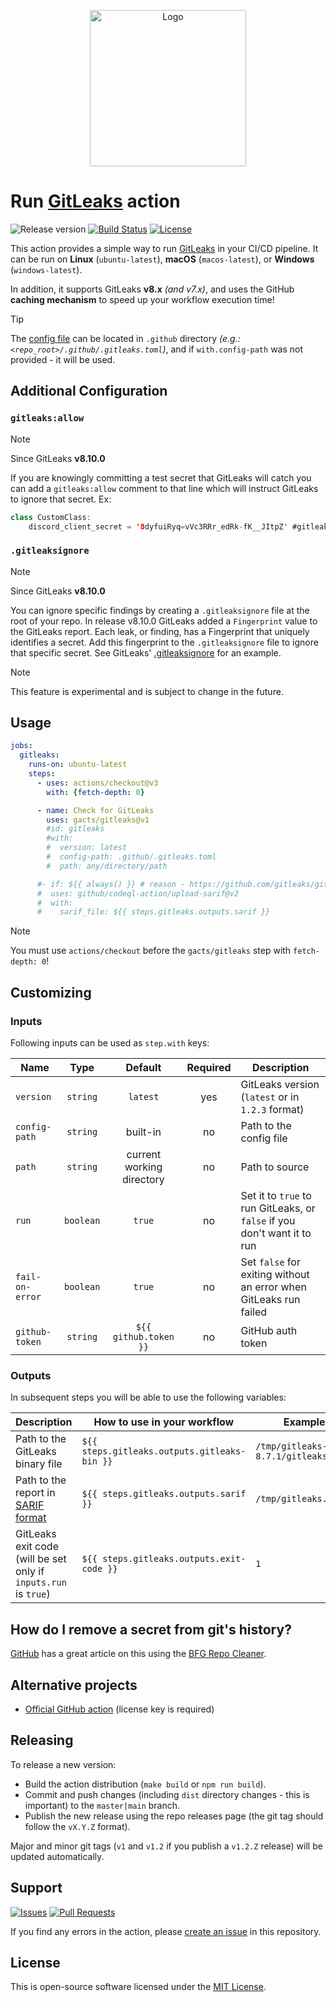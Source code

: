 <p align="center">
  <img src="https://github.com/gacts/gitleaks/assets/7326800/778c1c79-c36b-4a52-83cd-3ab2a2bb8f3e" alt="Logo" width="250" />
</p>

# Run [GitLeaks][gitleaks] action

![Release version][badge_release_version]
[![Build Status][badge_build]][link_build]
[![License][badge_license]][link_license]

This action provides a simple way to run [GitLeaks][gitleaks] in your CI/CD pipeline. It can be run on **Linux**
(`ubuntu-latest`), **macOS** (`macos-latest`), or **Windows** (`windows-latest`).

In addition, it supports GitLeaks **v8.x** _(and v7.x)_, and uses the GitHub **caching mechanism** to speed up
your workflow execution time!

> [!TIP]
> The [config file](https://github.com/gitleaks/gitleaks/blob/master/config/gitleaks.toml) can be located
> in `.github` directory _(e.g.: `<repo_root>/.github/.gitleaks.toml`)_, and if `with.config-path` was not
> provided - it will be used.

## Additional Configuration

### `gitleaks:allow`

> [!NOTE]
> Since GitLeaks **v8.10.0**

If you are knowingly committing a test secret that GitLeaks will catch you can add a `gitleaks:allow` comment to
that line which will instruct GitLeaks to ignore that secret. Ex:

```java
class CustomClass:
    discord_client_secret = '8dyfuiRyq=vVc3RRr_edRk-fK__JItpZ' #gitleaks:allow
```

### `.gitleaksignore`

> [!NOTE]
> Since GitLeaks **v8.10.0**

You can ignore specific findings by creating a `.gitleaksignore` file at the root of your repo. In release v8.10.0
GitLeaks added a `Fingerprint` value to the GitLeaks report. Each leak, or finding, has a Fingerprint that uniquely
identifies a secret. Add this fingerprint to the `.gitleaksignore` file to ignore that specific secret. See
GitLeaks' [.gitleaksignore](https://github.com/gitleaks/gitleaks/blob/master/.gitleaksignore) for an example.

> [!NOTE]
> This feature is experimental and is subject to change in the future.

## Usage

```yaml
jobs:
  gitleaks:
    runs-on: ubuntu-latest
    steps:
      - uses: actions/checkout@v3
        with: {fetch-depth: 0}

      - name: Check for GitLeaks
        uses: gacts/gitleaks@v1
        #id: gitleaks
        #with:
        #  version: latest
        #  config-path: .github/.gitleaks.toml
        #  path: any/directory/path

      #- if: ${{ always() }} # reason - https://github.com/gitleaks/gitleaks/issues/782
      #  uses: github/codeql-action/upload-sarif@v2
      #  with:
      #    sarif_file: ${{ steps.gitleaks.outputs.sarif }}
```

> [!NOTE]
> You must use `actions/checkout` before the `gacts/gitleaks` step with `fetch-depth: 0`!

## Customizing

### Inputs

Following inputs can be used as `step.with` keys:

| Name            |   Type    |          Default          | Required | Description                                                              |
|-----------------|:---------:|:-------------------------:|:--------:|--------------------------------------------------------------------------|
| `version`       | `string`  |         `latest`          |   yes    | GitLeaks version (`latest` or in `1.2.3` format)                         |
| `config-path`   | `string`  |         built-in          |    no    | Path to the config file                                                  |
| `path`          | `string`  | current working directory |    no    | Path to source                                                           |
| `run`           | `boolean` |          `true`           |    no    | Set it to `true` to run GitLeaks, or `false` if you don't want it to run |
| `fail-on-error` | `boolean` |          `true`           |    no    | Set `false` for exiting without an error when GitLeaks run failed        |
| `github-token`  | `string`  |   `${{ github.token }}`   |    no    | GitHub auth token                                                        |

### Outputs

In subsequent steps you will be able to use the following variables:

| Description                                                     | How to use in your workflow                  | Example                        |
|-----------------------------------------------------------------|----------------------------------------------|--------------------------------|
| Path to the GitLeaks binary file                                | `${{ steps.gitleaks.outputs.gitleaks-bin }}` | `/tmp/gitleaks-8.7.1/gitleaks` |
| Path to the report in [SARIF format][sarif]                     | `${{ steps.gitleaks.outputs.sarif }}`        | `/tmp/gitleaks.sarif`          |
| GitLeaks exit code (will be set only if `inputs.run` is `true`) | `${{ steps.gitleaks.outputs.exit-code }}`    | `1`                            |

## How do I remove a secret from git's history?

[GitHub][removing-sensitive-data] has a great article on this using the [BFG Repo Cleaner][bfg].

[removing-sensitive-data]:https://docs.github.com/en/authentication/keeping-your-account-and-data-secure/removing-sensitive-data-from-a-repository
[bfg]:https://rtyley.github.io/bfg-repo-cleaner/

## Alternative projects

- [Official GitHub action](https://github.com/gitleaks/gitleaks-action) (license key is required)

## Releasing

To release a new version:

- Build the action distribution (`make build` or `npm run build`).
- Commit and push changes (including `dist` directory changes - this is important) to the `master|main` branch.
- Publish the new release using the repo releases page (the git tag should follow the `vX.Y.Z` format).

Major and minor git tags (`v1` and `v1.2` if you publish a `v1.2.Z` release) will be updated automatically.

## Support

[![Issues][badge_issues]][link_issues]
[![Pull Requests][badge_pulls]][link_pulls]

If you find any errors in the action, please [create an issue][link_create_issue] in this repository.

## License

This is open-source software licensed under the [MIT License][link_license].

[badge_build]:https://img.shields.io/github/actions/workflow/status/gacts/gitleaks/tests.yml?branch=master&maxAge=30
[badge_release_version]:https://img.shields.io/github/release/gacts/gitleaks.svg?maxAge=30
[badge_license]:https://img.shields.io/github/license/gacts/gitleaks.svg?longCache=true
[badge_release_date]:https://img.shields.io/github/release-date/gacts/gitleaks.svg?maxAge=180
[badge_commits_since_release]:https://img.shields.io/github/commits-since/gacts/gitleaks/latest.svg?maxAge=45
[badge_issues]:https://img.shields.io/github/issues/gacts/gitleaks.svg?maxAge=45
[badge_pulls]:https://img.shields.io/github/issues-pr/gacts/gitleaks.svg?maxAge=45

[link_build]:https://github.com/gacts/gitleaks/actions
[link_license]:https://github.com/gacts/gitleaks/blob/master/LICENSE
[link_issues]:https://github.com/gacts/gitleaks/issues
[link_create_issue]:https://github.com/gacts/gitleaks/issues/new
[link_pulls]:https://github.com/gacts/gitleaks/pulls

[gitleaks]:https://github.com/gitleaks/gitleaks
[sarif]:https://github.com/microsoft/sarif-tutorials
